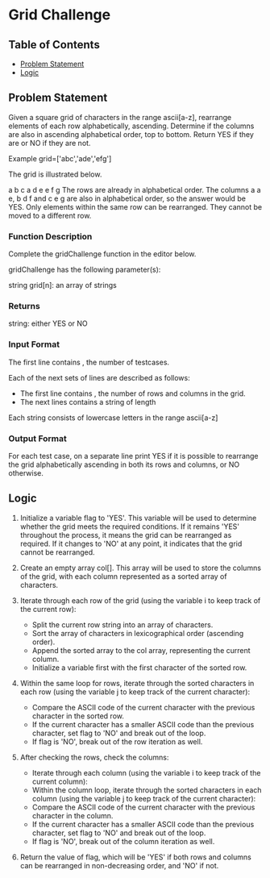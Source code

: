 # Grid Challenge

## Table of Contents
- [Problem Statement](#problem-statement)
- [Logic](#logic)

## Problem Statement 
Given a square grid of characters in the range ascii[a-z], rearrange elements of each row alphabetically, ascending. Determine if the columns are also in ascending alphabetical order, top to bottom. Return YES if they are or NO if they are not.

Example
grid=['abc','ade','efg']

The grid is illustrated below.

a b c
a d e
e f g
The rows are already in alphabetical order. The columns a a e, b d f and c e g are also in alphabetical order, so the answer would be YES. Only elements within the same row can be rearranged. They cannot be moved to a different row.

### Function Description

Complete the gridChallenge function in the editor below.

gridChallenge has the following parameter(s):

string grid[n]: an array of strings

### Returns

string: either YES or NO

### Input Format

The first line contains , the number of testcases.

Each of the next  sets of lines are described as follows:
- The first line contains , the number of rows and columns in the grid.
- The next  lines contains a string of length 

Each string consists of lowercase letters in the range ascii[a-z]

### Output Format

For each test case, on a separate line print YES if it is possible to rearrange the grid alphabetically ascending in both its rows and columns, or NO otherwise.

## Logic
1. Initialize a variable flag to 'YES'. This variable will be used to determine whether the grid meets the required conditions. If it remains 'YES' throughout the process, it means the grid can be rearranged as required. If it changes to 'NO' at any point, it indicates that the grid cannot be rearranged.

2. Create an empty array col[]. This array will be used to store the columns of the grid, with each column represented as a sorted array of characters.

3. Iterate through each row of the grid (using the variable i to keep track of the current row):
    - Split the current row string into an array of characters.
    - Sort the array of characters in lexicographical order (ascending order).
    - Append the sorted array to the col array, representing the current column.
    - Initialize a variable first with the first character of the sorted row.

4. Within the same loop for rows, iterate through the sorted characters in each row (using the variable j to keep track of the current character):
    - Compare the ASCII code of the current character with the previous character in the sorted row.
    - If the current character has a smaller ASCII code than the previous character, set flag to 'NO' and break out of the loop.
    - If flag is 'NO', break out of the row iteration as well.

5. After checking the rows, check the columns:
    - Iterate through each column (using the variable i to keep track of the current column):
    - Within the column loop, iterate through the sorted characters in each column (using the variable j to keep track of the current character):
    - Compare the ASCII code of the current character with the previous character in the column.
    - If the current character has a smaller ASCII code than the previous character, set flag to 'NO' and break out of the loop.
    - If flag is 'NO', break out of the column iteration as well.

6. Return the value of flag, which will be 'YES' if both rows and columns can be rearranged in non-decreasing order, and 'NO' if not.